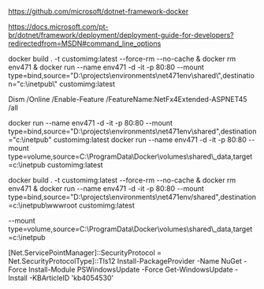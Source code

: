 https://github.com/microsoft/dotnet-framework-docker

https://docs.microsoft.com/pt-br/dotnet/framework/deployment/deployment-guide-for-developers?redirectedfrom=MSDN#command_line_options


docker build . -t customimg:latest --force-rm --no-cache & docker rm env471 & docker run --name env471 -d -it -p 80:80 --mount type=bind,source="D:\projects\environments\net471env\shared\\",destination="c:\inetpub\\" customimg:latest

Dism /Online /Enable-Feature /FeatureName:NetFx4Extended-ASPNET45 /all

docker run --name env471 -d -it -p 80:80 --mount type=bind,source="D:\projects\environments\net471env\shared\",destination="c:\inetpub\" customimg:latest
docker run --name env471 -d -it -p 80:80 --mount type=volume,source=C:\\ProgramData\\Docker\\volumes\\shared\\_data,target=c:\inetpub customimg:latest

docker build . -t customimg:latest --force-rm --no-cache & docker rm env471 & docker run --name env471 -d -it -p 80:80 --mount type=bind,source="D:\projects\environments\net471env/shared",destination=c:\inetpub\wwwroot customimg:latest

--mount type=volume,source=C:\\ProgramData\\Docker\\volumes\\shared\\_data,target=c:\inetpub

[Net.ServicePointManager]::SecurityProtocol = Net.SecurityProtocolType]::Tls12
Install-PackageProvider -Name NuGet -Force
Install-Module PSWindowsUpdate -Force
Get-WindowsUpdate -Install -KBArticleID 'kb4054530'

